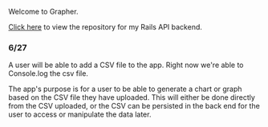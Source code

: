 Welcome to Grapher.

[Click here](https://github.com/parryd4/grapher-api) to view the repository for my Rails API backend.

### 6/27
A user will be able to add a CSV file to the app. Right now we're able to Console.log the csv file.

The app's purpose is for a user to be able to generate a chart or graph based on the CSV file they have uploaded. This will either be done directly from the CSV uploaded, or the CSV can be persisted in the back end for the user to access or manipulate the data later. 
